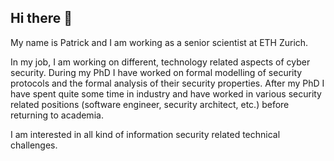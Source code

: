 ## Hi there 👋

My name is Patrick and I am working as a senior scientist at ETH Zurich.

In my job, I am working on different, technology related aspects of cyber security. During my PhD I have worked on formal modelling of security protocols and the formal analysis of their security properties. After my PhD I have spent quite some time in industry and have worked in various security related positions (software engineer, security architect, etc.) before returning to academia.

I am interested in all kind of information security related technical challenges.

<!--
**patsc/patsc** is a ✨ _special_ ✨ repository because its `README.md` (this file) appears on your GitHub profile.

Here are some ideas to get you started:

- 🔭 I’m currently working on ...
- 🌱 I’m currently learning ...
- 👯 I’m looking to collaborate on ...
- 🤔 I’m looking for help with ...
- 💬 Ask me about ...
- 📫 How to reach me: ...
- 😄 Pronouns: ...
- ⚡ Fun fact: ...
-->
